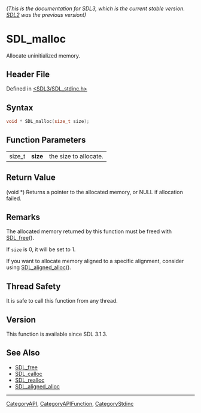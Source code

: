 ###### (This is the documentation for SDL3, which is the current stable version. [SDL2](https://wiki.libsdl.org/SDL2/) was the previous version!)
# SDL_malloc

Allocate uninitialized memory.

## Header File

Defined in [<SDL3/SDL_stdinc.h>](https://github.com/libsdl-org/SDL/blob/main/include/SDL3/SDL_stdinc.h)

## Syntax

```c
void * SDL_malloc(size_t size);
```

## Function Parameters

|        |          |                       |
| ------ | -------- | --------------------- |
| size_t | **size** | the size to allocate. |

## Return Value

(void *) Returns a pointer to the allocated memory, or NULL if allocation
failed.

## Remarks

The allocated memory returned by this function must be freed with
[SDL_free](SDL_free)().

If `size` is 0, it will be set to 1.

If you want to allocate memory aligned to a specific alignment, consider
using [SDL_aligned_alloc](SDL_aligned_alloc)().

## Thread Safety

It is safe to call this function from any thread.

## Version

This function is available since SDL 3.1.3.

## See Also

- [SDL_free](SDL_free)
- [SDL_calloc](SDL_calloc)
- [SDL_realloc](SDL_realloc)
- [SDL_aligned_alloc](SDL_aligned_alloc)

----
[CategoryAPI](CategoryAPI), [CategoryAPIFunction](CategoryAPIFunction), [CategoryStdinc](CategoryStdinc)

